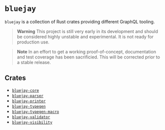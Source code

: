 # `bluejay`

`bluejay` is a collection of Rust crates providing different GraphQL tooling.

> **Warning**
> This project is still very early in its development and should be considered highly unstable and experimental. It is not ready for production use.

> **Note**
> In an effort to get a working proof-of-concept, documentation and test coverage has been sacrificied. This will be corrected prior to a stable release.

## Crates

- [`bluejay-core`](/bluejay-core/README.md)
- [`bluejay-parser`](/bluejay-parser/README.md)
- [`bluejay-printer`](/bluejay-printer/README.md)
- [`bluejay-typegen`](/bluejay-typegen/README.md)
- [`bluejay-typegen-macro`](/bluejay-typegen-macro/README.md)
- [`bluejay-validator`](/bluejay-validator/README.md)
- [`bluejay-visibility`](/bluejay-visibility/README.md)
